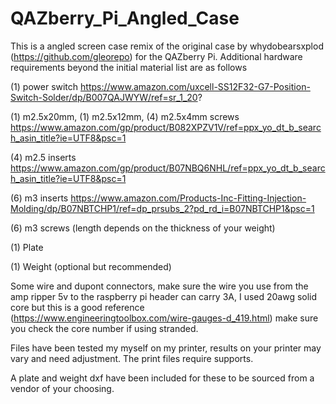 # QAZberry_Pi_Angled_Case

This is a  angled screen case remix of the original case by whydobearsxplod (https://github.com/gleorepo) for the QAZberry Pi. Additional hardware requirements beyond the initial material list are as follows

(1) power switch https://www.amazon.com/uxcell-SS12F32-G7-Position-Switch-Solder/dp/B007QAJWYW/ref=sr_1_20?

(1) m2.5x20mm, (1) m2.5x12mm, (4) m2.5x4mm screws https://www.amazon.com/gp/product/B082XPZV1V/ref=ppx_yo_dt_b_search_asin_title?ie=UTF8&psc=1

(4) m2.5 inserts https://www.amazon.com/gp/product/B07NBQ6NHL/ref=ppx_yo_dt_b_search_asin_title?ie=UTF8&psc=1

(6) m3 inserts https://www.amazon.com/Products-Inc-Fitting-Injection-Molding/dp/B07NBTCHP1/ref=dp_prsubs_2?pd_rd_i=B07NBTCHP1&psc=1

(6) m3 screws (length depends on the thickness of your weight)

(1) Plate

(1) Weight (optional but recommended)

Some wire and dupont connectors, make sure the wire you use from the amp ripper 5v to the raspberry pi header can carry 3A, I used 20awg solid core but this is a good reference (https://www.engineeringtoolbox.com/wire-gauges-d_419.html) make sure you check the core number if using stranded.

Files have been tested my myself on my printer, results on your printer may vary and need adjustment. The print files require supports.

A plate and weight dxf have been included for these to be sourced from a vendor of your choosing.
